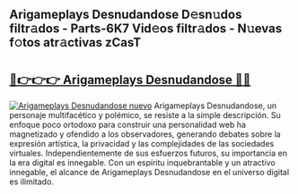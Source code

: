 ## Arigameplays Desnudandose D𝚎sn𝚞dos filtr𝚊dos - Parts-6K7 Vid𝚎os filtr𝚊dos - N𝚞evas f𝚘tos atr𝚊ctivas zCasT

# <h2><a href="http://mb8ux0.tromn.icu/?c=Arigameplays+Desnudandose">🔗👉👉👉 Arigameplays Desnudandose 🔗🔗</a></h2>

[![Arigameplays Desnudandose nuevo](https://i.imgur.com/pEAQMta.gif)](http://mb8ux0.tromn.icu/?c=Arigameplays+Desnudandose)
Arigameplays Desnudandose, un personaje multifacético y polémico, se resiste a la simple descripción. Su enfoque poco ortodoxo para construir una personalidad web ha magnetizado y ofendido a los observadores, generando debates sobre la expresión artística, la privacidad y las complejidades de las sociedades virtuales. Independientemente de sus esfuerzos futuros, su importancia en la era digital es innegable. Con un espíritu inquebrantable y un atractivo innegable, el alcance de Arigameplays Desnudandose en el universo digital es ilimitado.
